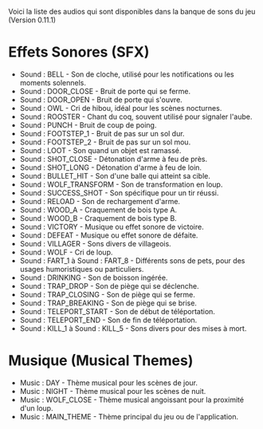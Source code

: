 Voici la liste des audios qui sont disponibles dans la banque de sons du jeu (Version 0.11.1)
# Effets Sonores (SFX)
- Sound : BELL - Son de cloche, utilisé pour les notifications ou les moments solennels.
- Sound : DOOR_CLOSE - Bruit de porte qui se ferme.
- Sound : DOOR_OPEN - Bruit de porte qui s'ouvre.
- Sound : OWL - Cri de hibou, idéal pour les scènes nocturnes.
- Sound : ROOSTER - Chant du coq, souvent utilisé pour signaler l'aube.
- Sound : PUNCH - Bruit de coup de poing.
- Sound : FOOTSTEP_1 - Bruit de pas sur un sol dur.
- Sound : FOOTSTEP_2 - Bruit de pas sur un sol mou.
- Sound : LOOT - Son quand un objet est ramassé.
- Sound : SHOT_CLOSE - Détonation d'arme à feu de près.
- Sound : SHOT_LONG - Détonation d'arme à feu de loin.
- Sound : BULLET_HIT - Son d'une balle qui atteint sa cible.
- Sound : WOLF_TRANSFORM - Son de transformation en loup.
- Sound : SUCCESS_SHOT - Son spécifique pour un tir réussi.
- Sound : RELOAD - Son de rechargement d'arme.
- Sound : WOOD_A - Craquement de bois type A.
- Sound : WOOD_B - Craquement de bois type B.
- Sound : VICTORY - Musique ou effet sonore de victoire.
- Sound : DEFEAT - Musique ou effet sonore de défaite.
- Sound : VILLAGER - Sons divers de villageois.
- Sound : WOLF - Cri de loup.
- Sound : FART_1 à Sound : FART_8 - Différents sons de pets, pour des usages humoristiques ou particuliers.
- Sound : DRINKING - Son de boisson ingérée.
- Sound : TRAP_DROP - Son de piège qui se déclenche.
- Sound : TRAP_CLOSING - Son de piège qui se ferme.
- Sound : TRAP_BREAKING - Son de piège qui se brise.
- Sound : TELEPORT_START - Son de début de téléportation.
- Sound : TELEPORT_END - Son de fin de téléportation.
- Sound : KILL_1 à Sound : KILL_5 - Sons divers pour des mises à mort.
# Musique (Musical Themes)
- Music : DAY - Thème musical pour les scènes de jour.
- Music : NIGHT - Thème musical pour les scènes de nuit.
- Music : WOLF_CLOSE - Thème musical angoissant pour la proximité d'un loup.
- Music : MAIN_THEME - Thème principal du jeu ou de l'application.
